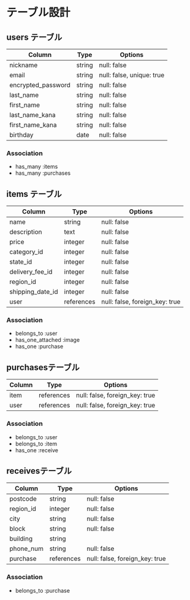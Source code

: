 # テーブル設計

## users テーブル

| Column             | Type   | Options     |
| ------------------ | ------ | ----------- |
| nickname           | string | null: false |
| email              | string | null: false, unique: true |
| encrypted_password | string | null: false |
| last_name          | string | null: false |
| first_name         | string | null: false |
| last_name_kana     | string | null: false |
| first_name_kana    | string | null: false |
| birthday           | date   | null: false |

### Association

- has_many :items
- has_many :purchases


## items テーブル
 
| Column            | Type        | Options                        |
| ----------------- | ----------- | ------------------------------ |
| name              | string      | null: false                    |
| description       | text        | null: false                    |
| price             | integer     | null: false                    |
| category_id       | integer     | null: false                    |
| state_id          | integer     | null: false                    |
| delivery_fee_id   | integer     | null: false                    |
| region_id         | integer     | null: false                    |
| shipping_date_id  | integer     | null: false                    |
| user              | references  | null: false, foreign_key: true |


### Association

- belongs_to :user
- has_one_attached :image
- has_one :purchase


## purchasesテーブル

| Column     | Type       | Options                        |
| ---------- | ---------- | ------------------------------ |
| item       | references | null: false, foreign_key: true |
| user       | references | null: false, foreign_key: true |


### Association

- belongs_to :user
- belongs_to :item
- has_one :receive


## receivesテーブル

| Column            | Type       | Options     |
| ----------------- | ---------- | ----------- |
| postcode          | string     | null: false |
| region_id         | integer    | null: false |
| city              | string     | null: false |
| block             | string     | null: false |
| building          | string     |             |
| phone_num         | string     | null: false |
| purchase          | references | null: false, foreign_key: true |



### Association
- belongs_to :purchase
